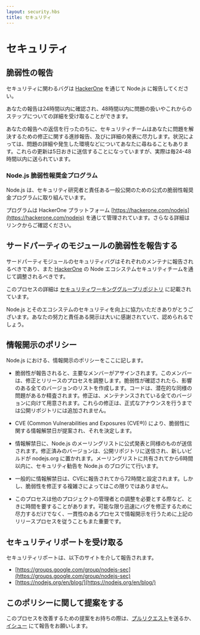 ```yaml
---
layout: security.hbs
title: セキュリティ
---
```


<!--
# Security

## Reporting a Bug in Node.js

Report security bugs in Node.js via [HackerOne](https://hackerone.com/nodejs).

Your report will be acknowledged within 24 hours, and you’ll receive a more detailed response to your report within 48
hours indicating the next steps in handling your submission.

After the initial reply to your report, the security team will endeavor to keep you informed of the progress being made
towards a fix and full announcement, and may ask for additional information or guidance surrounding the reported issue.
These updates will be sent at least every five days; in practice, this is more likely to be every 24-48 hours.
-->

# セキュリティ

## 脆弱性の報告

セキュリティに関わるバグは [HackerOne](https://hackerone.com/nodejs) を通じて Node.js に報告してください。

あなたの報告は24時間以内に確認され、48時間以内に問題の扱いやこれからのステップについての詳細を受け取ることができます。

あなたの報告への返信を行ったのちに、セキュリティチームはあなたに問題を解決するための修正に関する進捗報告、及びに詳細の発表に尽力します。状況によっては、問題の詳細や発生した環境などについてあなたに尋ねることもあります。これらの更新は5日おきに送信することになっていますが、実際は毎24-48時間以内に送られています。

<!--
### Node.js Bug Bounty Program

The Node.js project engages in an official bug bounty program for security researchers and responsible public disclosures.

The program is managed through the HackerOne platform at [https://hackerone.com/nodejs](https://hackerone.com/nodejs) with further details.

-->

### Node.js 脆弱性報奨金プログラム

Node.js は、セキュリティ研究者と責任ある一般公開のための公式の脆弱性報奨金プログラムに取り組んでいます。

プログラムは HackerOne プラットフォーム [https://hackerone.com/nodejs](https://hackerone.com/nodejs) を通じて管理されています。さらなる詳細はリンクからご確認ください。

<!--

## Reporting a Bug in a third party module

Security bugs in third party modules should be reported to their respective maintainers and should also be coordinated
through the Node Ecosystem Security Team via [HackerOne](https://hackerone.com/nodejs-ecosystem).

Details regarding this process can be found in the [Security Working Group repository](https://github.com/nodejs/security-wg/blob/master/processes/third_party_vuln_process.md).

Thank you for improving the security of Node.js and its ecosystem. Your efforts and responsible disclosure are greatly
appreciated and will be acknowledged.
-->

## サードパーティのモジュールの脆弱性を報告する

サードパーティモジュールのセキュリティバグはそれぞれのメンテナに報告されるべきであり、また [HackerOne](https://hackerone.com/nodejs-ecosystem) の Node エコシステムセキュリティチームを通じて調整されるべきです。 

このプロセスの詳細は [セキュリティワーキンググループリポジトリ](https://github.com/nodejs/security-wg/blob/master/processes/third_party_vuln_process.md) に記載されています。

Node.js とそのエコシステムのセキュリティを向上に協力いただきありがとうございます。あなたの努力と責任ある開示は大いに感謝されていて、認められるでしょう。

<!--
## Disclosure Policy

Here is the security disclosure policy for Node.js

- The security report is received and is assigned a primary handler. This person will coordinate the fix and release
process. The problem is confirmed and a list of all affected versions is determined. Code is audited to find any
potential similar problems. Fixes are prepared for all releases which are still under maintenance. These fixes are not
committed to the public repository but rather held locally pending the announcement.

- A suggested embargo date for this vulnerability is chosen and a CVE (Common Vulnerabilities and Exposures (CVE®))
is requested for the vulnerability.

- On the embargo date, the Node.js security mailing list is sent a copy of the announcement. The changes are pushed to
the public repository and new builds are deployed to nodejs.org. Within 6 hours of the mailing list being notified, a
copy of the advisory will be published on the Node.js blog.

- Typically the embargo date will be set 72 hours from the time the CVE is issued. However, this may vary depending on
the severity of the bug or difficulty in applying a fix.

- This process can take some time, especially when coordination is required with maintainers of other projects. Every
effort will be made to handle the bug in as timely a manner as possible; however, it’s important that we follow the
release process above to ensure that the disclosure is handled in a consistent manner.
-->

## 情報開示のポリシー

Node.js における、情報開示のポリシーをここに記します。

- 脆弱性が報告されると、主要なメンバーがアサインされます。このメンバーは、修正とリリースのプロセスを調整します。脆弱性が確認されたら、影響のある全てのバージョンのリストを作成します。コードは、潜在的な同様の問題があるか精査されます。修正は、メンテナンスされている全てのバージョンに向けて用意されます。これらの修正は、正式なアナウンスを行うまでは公開リポジトリには追加されません。

- CVE (Common Vulnerabilities and Exposures (CVE®)) により、脆弱性に関する情報解禁日が提案され、それを決定します。

- 情報解禁日に、Node.js のメーリングリストに公式発表と同様のものが送信されます。修正済みのバージョンは、公開リポジトリに送信され、新しいビルドが nodejs.org に置かれます。メーリングリストに共有されてから6時間以内に、セキュリティ勧告を Node.js のブログにて行います。

- 一般的に情報解禁日は、CVEに報告されてから72時間と設定されます。しかし、脆弱性を修正する複雑さによってはこの限りではありません。

- このプロセスは他のプロジェクトの管理者との調整を必要とする際など、ときに時間を要することがあります。可能な限り迅速にバグを修正するために尽力するだけでなく、一貫性のあるプロセスで情報開示を行うために上記のリリースプロセスを従うこともまた重要です。

<!--
## Receiving Security Updates

Security notifications will be distributed via the following methods.

- [https://groups.google.com/group/nodejs-sec](https://groups.google.com/group/nodejs-sec)
- [https://nodejs.org/en/blog/](https://nodejs.org/en/blog/)
-->

## セキュリティリポートを受け取る

セキュリティリポートは、以下のサイトを介して報告されます。

- [https://groups.google.com/group/nodejs-sec](https://groups.google.com/group/nodejs-sec)
- [https://nodejs.org/en/blog/](https://nodejs.org/en/blog/)

<!--
## Comments on this Policy

If you have suggestions on how this process could be improved please submit a [pull request](https://github.com/nodejs/nodejs.org)
or [file an issue](https://github.com/nodejs/security-wg/issues/new) to discuss.
-->

## このポリシーに関して提案をする

このプロセスを改善するための提案をお持ちの際は、[プルリクエスト](https://github.com/nodejs/nodejs.org)を送るか、 [イシュー](https://github.com/nodejs/security-wg/issues/new) にて報告をお願いします。
